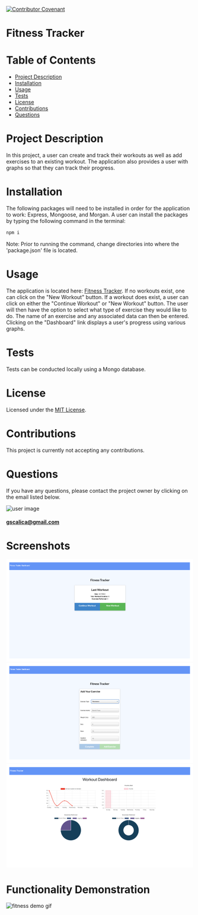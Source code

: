 [![Contributor Covenant](https://img.shields.io/badge/Contributor%20Covenant-v2.0%20adopted-ff69b4.svg)](https://www.contributor-covenant.org/version/2/0/code_of_conduct/)

# **Fitness Tracker**

# Table of Contents

- [Project Description](#project-description)
- [Installation](#installation)
- [Usage](#usage)
- [Tests](#tests)
- [License](#license)
- [Contributions](#contributions)
- [Questions](#questions)

# Project Description

In this project, a user can create and track their workouts as well as add exercises to an existing workout. The application also provides a user with graphs so that they can track their progress.

# Installation

The following packages will need to be installed in order for the application to work: Express, Mongoose, and Morgan. A user can install the packages by typing the following command in the terminal:

```sh
npm i
```

Note: Prior to running the command, change directories into where the 'package.json' file is located.

# Usage

The application is located here: [Fitness Tracker](https://peaceful-forest-29536.herokuapp.com/). If no workouts exist, one can click on the "New Workout" button. If a workout does exist, a user can click on either the "Continue Workout" or "New Workout" button. The user will then have the option to select what type of exercise they would like to do. The name of an exercise and any associated data can then be entered. Clicking on the "Dashboard" link displays a user's progress using various graphs.

# Tests

Tests can be conducted locally using a Mongo database.

# License

Licensed under the [MIT License](https://spdx.org/licenses/MIT.html).

# Contributions

This project is currently not accepting any contributions.

# Questions

If you have any questions, please contact the project owner by clicking on the email listed below.

![user image](https://avatars3.githubusercontent.com/u/57199674?v=4)

#### gscalica@gmail.com


# Screenshots

![fitness tracker image 1](./assets/fitnessTracker1.png)  
![fitness tracker image 2](./assets/fitnessTracker2.png)  
![fitness tracker image 3](./assets/fitnessTracker3.png)  

# Functionality Demonstration 
![fitness demo gif](./assets/fitnessDemo.gif)
